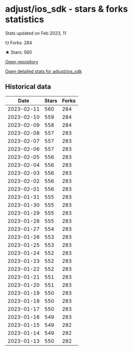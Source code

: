 # adjust/ios_sdk - stars & forks statistics

Stats updated on Feb 2023, 11

☋ Forks: 284

★ Stars: 560

[Open repository](https://github.com/adjust/ios_sdk)

[Open detailed stats for adjust/ios_sdk](https://reviewgithub.com/rep/adjust/ios_sdk)

## Historical data
| Date | Stars | Forks |
|------|-------|-------|
| 2023-02-11 | 560 | 284 | 
| 2023-02-10 | 559 | 284 | 
| 2023-02-09 | 558 | 284 | 
| 2023-02-08 | 557 | 283 | 
| 2023-02-07 | 557 | 283 | 
| 2023-02-06 | 557 | 283 | 
| 2023-02-05 | 556 | 283 | 
| 2023-02-04 | 556 | 283 | 
| 2023-02-03 | 556 | 283 | 
| 2023-02-02 | 556 | 283 | 
| 2023-02-01 | 556 | 283 | 
| 2023-01-31 | 555 | 283 | 
| 2023-01-30 | 555 | 283 | 
| 2023-01-29 | 555 | 283 | 
| 2023-01-28 | 555 | 283 | 
| 2023-01-27 | 554 | 283 | 
| 2023-01-26 | 553 | 283 | 
| 2023-01-25 | 553 | 283 | 
| 2023-01-24 | 552 | 283 | 
| 2023-01-23 | 552 | 283 | 
| 2023-01-22 | 552 | 283 | 
| 2023-01-21 | 551 | 283 | 
| 2023-01-20 | 551 | 283 | 
| 2023-01-19 | 550 | 283 | 
| 2023-01-18 | 550 | 283 | 
| 2023-01-17 | 550 | 283 | 
| 2023-01-16 | 549 | 283 | 
| 2023-01-15 | 549 | 282 | 
| 2023-01-14 | 549 | 282 | 
| 2023-01-13 | 550 | 282 | 

